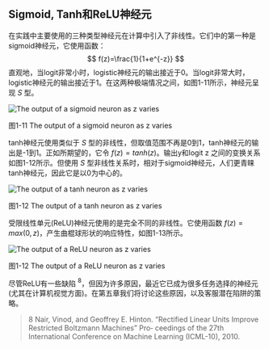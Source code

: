 ## Sigmoid, Tanh和ReLU神经元
在实践中主要使用的三种类型神经元在计算中引入了非线性。它们中的第一种是sigmoid神经元，它使用函数：
$$
f(z)=\frac{1}{1+e^{-z}}
$$
直观地，当logit非常小时，logistic神经元的输出接近于0。当logit非常大时，logistic神经元的输出接近于1。在这两种极端情况之间，如图1-11所示，神经元呈现 $S$ 型。

![The output of a sigmoid neuron as z varies](https://github.com/lucasbyAI/Fundamental_of_Deep_Learning_ZH/blob/master/images_folder/Fig1-11.png?raw=true)    

图1-11 The output of a sigmoid neuron as z varies

tanh神经元使用类似于 $S$ 型的非线性，但取值范围不再是0到1，tanh神经元的输出是-1到1。正如所期望的，它令 $f(z)=tanh(z)$。输出y和logit z 之间的变换关系如图1-12所示。但使用 $S$ 型非线性关系时，相对于sigmoid神经元，人们更青睐tanh神经元，因此它是以0为中心的。

![The output of a tanh neuron as z varies](https://github.com/lucasbyAI/Fundamental_of_Deep_Learning_ZH/blob/master/images_folder/Fig1-12.png?raw=true)    

图1-12 The output of a tanh neuron as z varies

受限线性单元(ReLU)神经元使用的是完全不同的非线性。它使用函数 $f(z)=max(0,z)$，产生曲棍球形状的响应特性，如图1-13所示。

![The output of a ReLU neuron as z varies](https://github.com/lucasbyAI/Fundamental_of_Deep_Learning_ZH/blob/master/images_folder/Fig1-13.png?raw=true)    

图1-12 The output of a ReLU neuron as z varies

尽管ReLU有一些缺陷 $^8$，但因为许多原因，最近它已成为很多任务选择的神经元(尤其在计算机视觉方面)。在第五章我们将讨论这些原因，以及客服潜在陷阱的策略。

> 8 Nair, Vinod, and Geoffrey E. Hinton. “Rectified Linear Units Improve Restricted Boltzmann Machines” Pro‐ ceedings of the 27th International Conference on Machine Learning (ICML-10), 2010.
